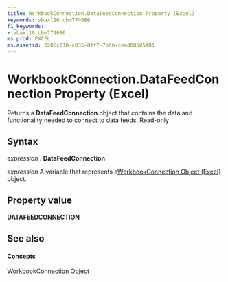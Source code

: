 ```yaml
---
title: WorkbookConnection.DataFeedConnection Property (Excel)
keywords: vbaxl10.chm774086
f1_keywords:
- vbaxl10.chm774086
ms.prod: EXCEL
ms.assetid: 0286c210-c035-8ff7-7b6b-cead08505f81
---
```



# WorkbookConnection.DataFeedConnection Property (Excel)

Returns a  **DataFeedConnection** object that contains the data and functionality needed to connect to data feeds. Read-only


## Syntax

 _expression_ . **DataFeedConnection**

 _expression_ A variable that represents a[WorkbookConnection Object (Excel)](workbookconnection-object-excel.md) object.


## Property value

 **DATAFEEDCONNECTION**


## See also


#### Concepts


[WorkbookConnection Object](workbookconnection-object-excel.md)

